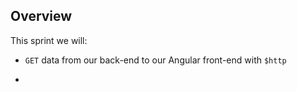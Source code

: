 ## Overview

This sprint we will:
* `GET` data from our back-end to our Angular front-end with `$http`

-
